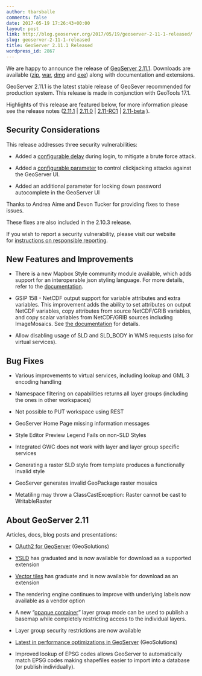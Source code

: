 ```yaml
---
author: tbarsballe
comments: false
date: 2017-05-19 17:26:43+00:00
layout: post
link: http://blog.geoserver.org/2017/05/19/geoserver-2-11-1-released/
slug: geoserver-2-11-1-released
title: GeoServer 2.11.1 Released
wordpress_id: 2867
---
```


We are happy to announce the release of [GeoServer 2.11.1](http://geoserver.org/release/2.11.1/). Downloads are available ([zip](http://sourceforge.net/projects/geoserver/files/GeoServer/2.11.1/geoserver-2.11.1-bin.zip/download), [war](http://sourceforge.net/projects/geoserver/files/GeoServer/2.11.1/geoserver-2.11.1-war.zip/download), [dmg](http://sourceforge.net/projects/geoserver/files/GeoServer/2.11.1/geoserver-2.11.1.dmg/download) and [exe](https://sourceforge.net/projects/geoserver/files/GeoServer/2.11.1/geoserver-2.11.1.exe/download)) along with documentation and extensions.

GeoServer 2.11.1 is the latest stable release of GeoSever recommended for production system. This release is made in conjunction with GeoTools 17.1.

Highlights of this release are featured below, for more information please see the release notes ([2.11.1](https://osgeo-org.atlassian.net/secure/ReleaseNote.jspa?projectId=10000&version=15800) | [2.11.0](https://osgeo-org.atlassian.net/secure/ReleaseNote.jspa?version=15501&styleName=Html&projectId=10000) | [2.11-RC1](https://osgeo-org.atlassian.net/secure/ReleaseNote.jspa?version=15301&projectId=10000) | [2.11-beta](https://osgeo-org.atlassian.net/secure/ReleaseNote.jspa?version=14404&projectId=10000&) ).


## Security Considerations


This release addresses three security vulnerabilities:



 	
  * Added a [configurable delay](http://docs.geoserver.org/latest/en/user/security/webadmin/auth.html#brute-force-attack-prevention) during login, to mitigate a brute force attack.

 	
  * Added a [configurable parameter](http://docs.geoserver.org/latest/en/user/production/config.html#x-frame-options-policy) to control clickjacking attacks against the GeoServer UI.

 	
  * Added an additional parameter for locking down password autocomplete in the GeoServer UI


Thanks to Andrea Aime and Devon Tucker for providing fixes to these issues.

These fixes are also included in the 2.10.3 release.

If you wish to report a security vulnerability, please visit our website for [instructions on responsible reporting](http://geoserver.org/issues/).


## New Features and Improvements





 	
  * There is a new Mapbox Style community module available, which adds support for an interoperable json styling language. For more details, refer to the [documentation](http://docs.geoserver.org/latest/en/user/styling/mbstyle/index.html).

 	
  * GSIP 158 - NetCDF output support for variable attributes and extra variables. This improvement adds the ability to set attributes on output NetCDF variables, copy attributes from source NetCDF/GRIB variables, and copy scalar variables from NetCDF/GRIB sources including ImageMosaics. See [the documentation](http://docs.geoserver.org/stable/en/user/extensions/netcdf-out/index.html) for details.

 	
  * Allow disabling usage of SLD and SLD_BODY in WMS requests (also for virtual services).




## Bug Fixes





 	
  * Various improvements to virtual services, including lookup and GML 3 encoding handling

 	
  * Namespace filtering on capabilities returns all layer groups (including the ones in other workspaces)

 	
  * Not possible to PUT workspace using REST

 	
  * GeoServer Home Page missing information messages

 	
  * Style Editor Preview Legend Fails on non-SLD Styles

 	
  * Integrated GWC does not work with layer and layer group specific services

 	
  * Generating a raster SLD style from template produces a functionally invalid style

 	
  * GeoServer generates invalid GeoPackage raster mosaics

 	
  * Metatiling may throw a ClassCastException: Raster cannot be cast to WritableRaster




## About GeoServer 2.11


Articles, docs, blog posts and presentations:



 	
  * [OAuth2 for GeoServer](http://www.geo-solutions.it/blog/oauth2-geoserver/) (GeoSolutions)

 	
  * [YSLD](http://docs.geoserver.org/stable/en/user/styling/ysld/index.html) has graduated and is now available for download as a supported extension

 	
  * [Vector tiles](http://docs.geoserver.org/latest/en/user/extensions/vectortiles/index.html) has graduate and is now available for download as an extension

 	
  * The rendering engine continues to improve with underlying labels now available as a vendor option

 	
  * A new “[opaque container](http://docs.geoserver.org/latest/en/user/data/webadmin/layergroups.html#layer-group-modes)” layer group mode can be used to publish a basemap while completely restricting access to the individual layers.

 	
  * Layer group security restrictions are now available

 	
  * [Latest in performance optimizations in GeoServer](http://www.geo-solutions.it/blog/performance-geoserver/) (GeoSolutions)

 	
  * Improved lookup of EPSG codes allows GeoServer to automatically match EPSG codes making shapefiles easier to import into a database (or publish individually).



